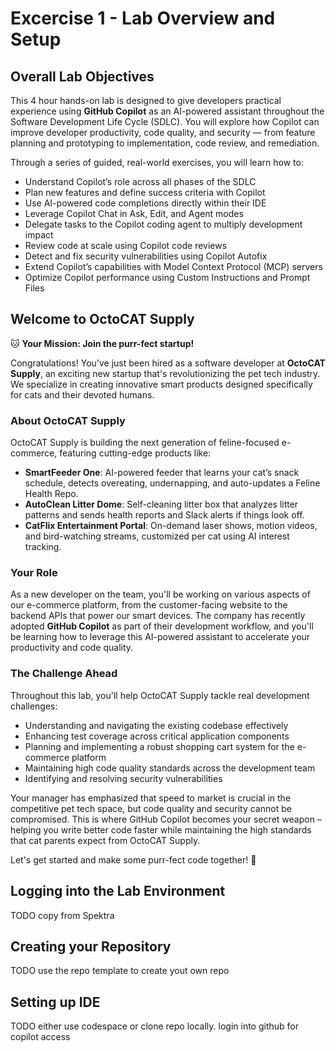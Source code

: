 # Excercise 1 - Lab Overview and Setup

## Overall Lab Objectives

This 4 hour hands-on lab is designed to give developers practical experience using **GitHub Copilot** as an AI-powered assistant throughout the Software Development Life Cycle (SDLC). You will explore how Copilot can improve developer productivity, code quality, and security — from feature planning and prototyping to implementation, code review, and remediation.

Through a series of guided, real-world exercises, you will learn how to:
- Understand Copilot’s role across all phases of the SDLC
- Plan new features and define success criteria with Copilot
- Use AI-powered code completions directly within their IDE
- Leverage Copilot Chat in Ask, Edit, and Agent modes
- Delegate tasks to the Copilot coding agent to multiply development impact
- Review code at scale using Copilot code reviews
- Detect and fix security vulnerabilities using Copilot Autofix
- Extend Copilot’s capabilities with Model Context Protocol (MCP) servers
- Optimize Copilot performance using Custom Instructions and Prompt Files

## Welcome to OctoCAT Supply

🐱 **Your Mission: Join the purr-fect startup!**

Congratulations! You've just been hired as a software developer at **OctoCAT Supply**, an exciting new startup that's revolutionizing the pet tech industry. We specialize in creating innovative smart products designed specifically for cats and their devoted humans.

### About OctoCAT Supply

OctoCAT Supply is building the next generation of feline-focused e-commerce, featuring cutting-edge products like:
- **SmartFeeder One**: AI-powered feeder that learns your cat’s snack schedule, detects overeating, undernapping, and auto-updates a Feline Health Repo.
- **AutoClean Litter Dome**: Self-cleaning litter box that analyzes litter patterns and sends health reports and Slack alerts if things look off.
- **CatFlix Entertainment Portal**: On-demand laser shows, motion videos, and bird-watching streams, customized per cat using AI interest tracking.

### Your Role

As a new developer on the team, you'll be working on various aspects of our e-commerce platform, from the customer-facing website to the backend APIs that power our smart devices. The company has recently adopted **GitHub Copilot** as part of their development workflow, and you'll be learning how to leverage this AI-powered assistant to accelerate your productivity and code quality.

### The Challenge Ahead

Throughout this lab, you'll help OctoCAT Supply tackle real development challenges:
- Understanding and navigating the existing codebase effectively
- Enhancing test coverage across critical application components
- Planning and implementing a robust shopping cart system for the e-commerce platform
- Maintaining high code quality standards across the development team
- Identifying and resolving security vulnerabilities

Your manager has emphasized that speed to market is crucial in the competitive pet tech space, but code quality and security cannot be compromised. This is where GitHub Copilot becomes your secret weapon – helping you write better code faster while maintaining the high standards that cat parents expect from OctoCAT Supply.

Let's get started and make some purr-fect code together! 🚀

## Logging into the Lab Environment

TODO copy from Spektra

## Creating your Repository

TODO use the repo template to create yout own repo

## Setting up IDE

TODO either use codespace or clone repo locally. login into github for copilot access


